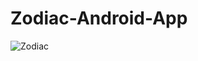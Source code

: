 # Zodiac-Android-App
![Zodiac](https://user-images.githubusercontent.com/79411173/142712447-d198b9ea-a295-4ecb-b98c-84c770232f49.png)
